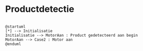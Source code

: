 # Productdetectie
```plantuml

@startuml
[*] --> Initialisatie
Initialisatie --> MotorAan : Product gedetecteerd aan begin
MotorAan --> Case2 : Motor aan
@enduml
